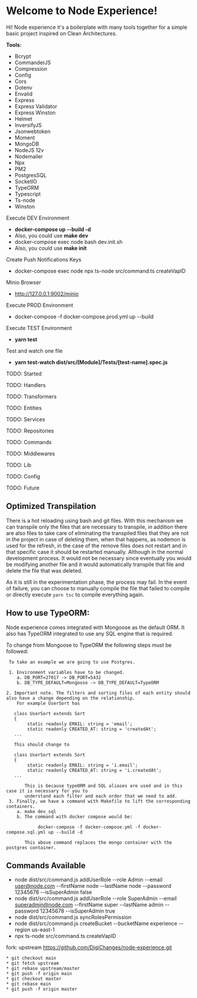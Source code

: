 # Welcome to Node Experience!

Hi! Node experience it's a boilerplate with many tools together for a simple basic project inspired on Clean Architectures.

**Tools:**
* Bcrypt
* CommanderJS
* Compression
* Config
* Cors
* Dotenv
* Envalid
* Express
* Express Validator
* Express Winston
* Helmet
* InversifyJS
* Jsonwebtoken
* Moment
* MongoDB
* NodeJS 12v
* Nodemailer
* Npx
* PM2
* PostgresSQL
* SocketIO
* TypeORM
* Typescript
* Ts-node
* Winston

Execute DEV Environment
- **docker-compose up --build -d**
- Also, you could use **make dev**
- docker-compose exec node bash dev.init.sh
- Also, you could use **make init**

Create Push Notifications Keys
- docker-compose exec node npx ts-node src/command.ts createVapID

Minio Browser
- http://127.0.0.1:9002/minio

Execute PROD Environment
- docker-compose -f docker-compose.prod.yml up --build

Execute TEST Environment
- **yarn test**

Test and watch one file
- **yarn test-watch dist/src/[Module]/Tests/[test-name].spec.js**

TODO: Started

TODO: Handlers

TODO: Transformers

TODO: Entities

TODO: Services

TODO: Repositories

TODO: Commands

TODO: Middlewares

TODO: Lib

TODO: Config

TODO: Future

## Optimized Transpilation 

There is a hot reloading using bash and git files. With this mechanism we can transpile only the files
that are necessary to transpile, in addition there are also files to take care of eliminating the transpiled files
that they are not in the project in case of deleting them, when that happens, as nodemon is used for the refresh, in the
case of the remove files does not restart and in that specific case it should be restarted manually. Although in the 
normal development process. It would not be necessary since eventually you would be modifying another file and it 
would automatically transpile that file and delete the file that was deleted.

As it is still in the experimentation phase, the process may fail. In the event of failure, you can choose to manually 
compile the file that failed to compile or directly execute ```yarn tsc``` to compile everything again. 

## How to use TypeORM:

Node experience comes integrated with Mongoose as the default ORM. It also has TypeORM integrated to use any SQL engine 
that is required.

To change from Mongoose to TypeORM the following steps must be followed:
     
     To take an example we are going to use Postgres.
     
     1. Environment variables have to be changed.
        a. DB_PORT=27017 -> DB_PORT=5432
        b. DB_TYPE_DEFAULT=Mongoose -> DB_TYPE_DEFAULT=TypeORM
    
    2. Important note. The filters and sorting files of each entity should also have a change depending on the relationship.
        For example UserSort has
       
       class UserSort extends Sort
       {
            static readonly EMAIL: string = 'email';
            static readonly CREATED_AT: string = 'createdAt';
       ...
       
       This should change to
       
       class UserSort extends Sort
       {
            static readonly EMAIL: string = 'i.email';
            static readonly CREATED_AT: string = 'i.createdAt';
       ...
       
           This is because typeORM and SQL aliases are used and in this case it is necessary for you to 
           understand each filter and each order that we need to add.
     3. Finally, we have a command with Makefile to lift the corresponding containers.
        a. make dev_sql
        b. The command with docker compose would be:
                
                docker-compose -f docker-compose.yml -f docker-compose.sql.yml up --build -d
           
           This above command replaces the mongo container with the postgres container.
       
## Commands Available

 * node dist/src/command.js addUserRole --role Admin --email user@node.com --firstName node --lastName node --password 12345678 --isSuperAdmin false
 * node dist/src/command.js addUserRole --role SuperAdmin --email superadmin@node.com --firstName super --lastName admin --password 12345678 --isSuperAdmin true
 * node dist/src/command.js syncRolesPermission
 * node dist/src/command.js createBucket --bucketName experience --region us-east-1
 * npx ts-node src/command.ts createVapID


fork:
    upstream	https://github.com/DigiChanges/node-experience.git

    * git checkout main
    * git fetch upstream
    * git rebase upstream/master
    * git push -f origin main
    * git checkout master
    * git rebase main
    * git push -f origin master
